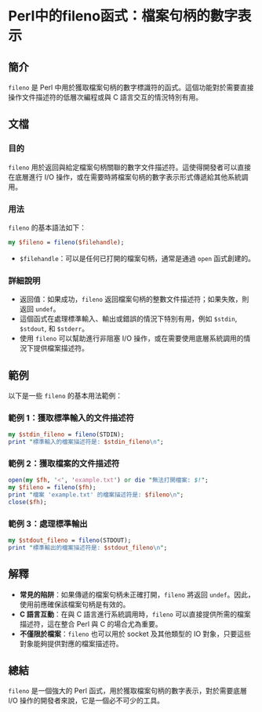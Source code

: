 <!--
Meta Description: # Perl中的fileno函式：檔案句柄的數字表示 ## 簡介 `fileno` 是 Perl 中用於獲取檔案句柄的數字標識符的函式。這個功能對於需要直接操作文件描述符的低層次編程或與 C 語言交互的情況特別有用。 ## 文檔 ### 目的 `fileno` 用於返回與給定檔案句柄關聯的數字文件描...
Meta Keywords: fileno, perl, print, filehandle, open
-->

# Perl中的fileno函式：檔案句柄的數字表示

## 簡介
`fileno` 是 Perl 中用於獲取檔案句柄的數字標識符的函式。這個功能對於需要直接操作文件描述符的低層次編程或與 C 語言交互的情況特別有用。

## 文檔
### 目的
`fileno` 用於返回與給定檔案句柄關聯的數字文件描述符。這使得開發者可以直接在底層進行 I/O 操作，或在需要時將檔案句柄的數字表示形式傳遞給其他系統調用。

### 用法
`fileno` 的基本語法如下：
```perl
my $fileno = fileno($filehandle);
```
- `$filehandle`：可以是任何已打開的檔案句柄，通常是通過 `open` 函式創建的。

### 詳細說明
- 返回值：如果成功，`fileno` 返回檔案句柄的整數文件描述符；如果失敗，則返回 `undef`。
- 這個函式在處理標準輸入、輸出或錯誤的情況下特別有用，例如 `$stdin`, `$stdout`, 和 `$stderr`。
- 使用 `fileno` 可以幫助進行非阻塞 I/O 操作，或在需要使用底層系統調用的情況下提供檔案描述符。

## 範例
以下是一些 `fileno` 的基本用法範例：

### 範例 1：獲取標準輸入的文件描述符
```perl
my $stdin_fileno = fileno(STDIN);
print "標準輸入的檔案描述符是: $stdin_fileno\n";
```

### 範例 2：獲取檔案的文件描述符
```perl
open(my $fh, '<', 'example.txt') or die "無法打開檔案: $!";
my $fileno = fileno($fh);
print "檔案 'example.txt' 的檔案描述符是: $fileno\n";
close($fh);
```

### 範例 3：處理標準輸出
```perl
my $stdout_fileno = fileno(STDOUT);
print "標準輸出的檔案描述符是: $stdout_fileno\n";
```

## 解釋
- **常見的陷阱**：如果傳遞的檔案句柄未正確打開，`fileno` 將返回 `undef`。因此，使用前應確保該檔案句柄是有效的。
- **C 語言互動**：在與 C 語言進行系統調用時，`fileno` 可以直接提供所需的檔案描述符，這在整合 Perl 與 C 的場合尤為重要。
- **不僅限於檔案**：`fileno` 也可以用於 socket 及其他類型的 IO 對象，只要這些對象能夠提供對應的檔案描述符。

## 總結
`fileno` 是一個強大的 Perl 函式，用於獲取檔案句柄的數字表示，對於需要底層 I/O 操作的開發者來說，它是一個必不可少的工具。